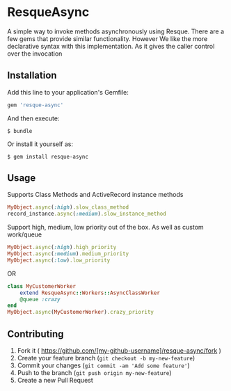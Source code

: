 # ResqueAsync

A simple way to invoke methods asynchronously using Resque. There are a few gems that provide similar functionality.
However We like the more declarative syntax with this implementation. As it gives the caller control over the invocation

## Installation

Add this line to your application's Gemfile:

```ruby
gem 'resque-async'
```

And then execute:

    $ bundle

Or install it yourself as:

    $ gem install resque-async

## Usage

Supports Class Methods and ActiveRecord instance methods

```ruby
MyObject.async(:high).slow_class_method
record_instance.async(:medium).slow_instance_method
```

Support high, medium, low priority out of the box. As well as custom work/queue

```ruby
MyObject.async(:high).high_priority
MyObject.async(:medium).medium_priority
MyObject.async(:low).low_priority
```
OR
```ruby
class MyCustomerWorker
    extend ResqueAsync::Workers::AsyncClassWorker
    @queue :crazy
end 
MyObject.async(MyCustomerWorker).crazy_priority
```


## Contributing

1. Fork it ( https://github.com/[my-github-username]/resque-async/fork )
2. Create your feature branch (`git checkout -b my-new-feature`)
3. Commit your changes (`git commit -am 'Add some feature'`)
4. Push to the branch (`git push origin my-new-feature`)
5. Create a new Pull Request
